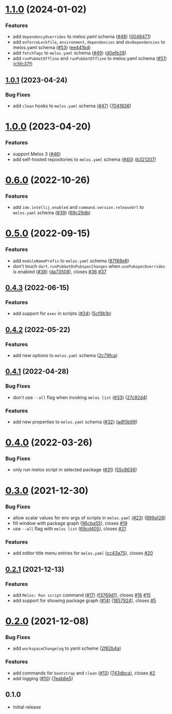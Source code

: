 # [1.1.0](https://github.com/blaugold/melos-code/compare/v1.0.1...v1.1.0) (2024-01-02)


### Features

* add `dependencyOverrides` to melos.yaml schema ([#48](https://github.com/blaugold/melos-code/issues/48)) ([0048471](https://github.com/blaugold/melos-code/commit/0048471e7d032201668ce70be8d41d99554e9b3e))
* add `enforceLockfile`, `environment`, `dependencies` and `devDependencies` to melos.yaml schema ([#53](https://github.com/blaugold/melos-code/issues/53)) ([ee441bd](https://github.com/blaugold/melos-code/commit/ee441bdade37129d2b4a38dee4093c72d668d67d))
* add `fetchTags` to `melos.yaml` schema ([#49](https://github.com/blaugold/melos-code/issues/49)) ([d0efb28](https://github.com/blaugold/melos-code/commit/d0efb289548a0c27121cfbdae56998649bb43c6f))
* add `runPubGetOffline` and `runPubGetOffline` to melos.yaml schema ([#51](https://github.com/blaugold/melos-code/issues/51)) ([c5fc37f](https://github.com/blaugold/melos-code/commit/c5fc37f9469c66d59c4edb2fa4ced68531c4b058))



## [1.0.1](https://github.com/blaugold/melos-code/compare/v1.0.0...v1.0.1) (2023-04-24)


### Bug Fixes

* add `clean` hooks to `melos.yaml` schema ([#47](https://github.com/blaugold/melos-code/issues/47)) ([7041836](https://github.com/blaugold/melos-code/commit/70418363ab3db6b96f73687516b1c65ebe74d10a))



# [1.0.0](https://github.com/blaugold/melos-code/compare/v0.6.0...v1.0.0) (2023-04-20)


### Features

* support Melos 3 ([#46](https://github.com/blaugold/melos-code/issues/46))
* add self-hosted repositories to `melos.yaml` schema ([#40](https://github.com/blaugold/melos-code/issues/40)) ([b321207](https://github.com/blaugold/melos-code/commit/b32120729b69ca7e601dda32f0a5d46bb5dbc58c))



# [0.6.0](https://github.com/blaugold/melos-code/compare/v0.5.0...v0.6.0) (2022-10-26)


### Features

* add `ide.intellij.enabled` and `command.version.releaseUrl` to `melos.yaml` schema ([#39](https://github.com/blaugold/melos-code/issues/39)) ([69c29db](https://github.com/blaugold/melos-code/commit/69c29dba658b2889e421c9de829376c3ad2b7a0b))



# [0.5.0](https://github.com/blaugold/melos-code/compare/v0.4.3...v0.5.0) (2022-09-15)


### Features

* add `moduleNamePrefix` to `melos.yaml` schema ([87f88e8](https://github.com/blaugold/melos-code/commit/87f88e847c23062d3c202939f5ef37f0a886c04f))
* don't touch `dart.runPubGetOnPubspecChanges` when `usePubspecOverrides` is enabled ([#38](https://github.com/blaugold/melos-code/issues/38)) ([da73508](https://github.com/blaugold/melos-code/commit/da735081480790634a8997fe865670a94badf831)), closes [#36](https://github.com/blaugold/melos-code/issues/36) [#37](https://github.com/blaugold/melos-code/issues/37)



## [0.4.3](https://github.com/blaugold/melos-code/compare/v0.4.2...v0.4.3) (2022-06-15)


### Features

* add support for `exec` in scripts ([#34](https://github.com/blaugold/melos-code/issues/34)) ([5cf9b1b](https://github.com/blaugold/melos-code/commit/5cf9b1b1a861a0abffa920dd3f4806495d7d92a0))



## [0.4.2](https://github.com/blaugold/melos-code/compare/v0.4.1...v0.4.2) (2022-05-22)


### Features

* add new options to `melos.yaml` schema ([2c79fca](https://github.com/blaugold/melos-code/commit/2c79fca3838f459b29594bb9c20e16809d682dde))



## [0.4.1](https://github.com/blaugold/melos-code/compare/v0.4.0...v0.4.1) (2022-04-28)


### Bug Fixes

* don't use `--all` flag when invoking `melos list` ([#33](https://github.com/blaugold/melos-code/issues/33)) ([27c92d4](https://github.com/blaugold/melos-code/commit/27c92d4a3b22dcfef2442c34ef3412d571500469))


### Features

* add new properties to `melos.yaml` schema ([#32](https://github.com/blaugold/melos-code/issues/32)) ([adf0b99](https://github.com/blaugold/melos-code/commit/adf0b993febaa672079406e0b56a8176aa5972f6))



# [0.4.0](https://github.com/blaugold/melos-code/compare/v0.3.0...v0.4.0) (2022-03-26)


### Bug Fixes

* only run melos script in selected package ([#31](https://github.com/blaugold/melos-code/issues/31)) ([55c8636](https://github.com/blaugold/melos-code/commit/55c86362013c531032bd1c29c1373efcb679a887))



# [0.3.0](https://github.com/blaugold/melos-code/compare/v0.2.1...v0.3.0) (2021-12-30)


### Bug Fixes

* allow scalar values for env args of scripts in `melos.yaml` ([#23](https://github.com/blaugold/melos-code/issues/23)) ([899a128](https://github.com/blaugold/melos-code/commit/899a12818aabc9f15b62014f683bb36423d07837))
* fill window with package graph ([96cba55](https://github.com/blaugold/melos-code/commit/96cba5585b5bea8b4222a017d9d272edbd24daa5)), closes [#19](https://github.com/blaugold/melos-code/issues/19)
* use `--all` flag with `melos list` ([69cd405](https://github.com/blaugold/melos-code/commit/69cd405be1e88b2f17a034650fe6f6c9cac21089)), closes [#21](https://github.com/blaugold/melos-code/issues/21)


### Features

* add editor title menu entries for `melos.yaml` ([cc43a75](https://github.com/blaugold/melos-code/commit/cc43a7562c8255dc6f150326e77972671b1228e0)), closes [#20](https://github.com/blaugold/melos-code/issues/20)



## [0.2.1](https://github.com/blaugold/melos-code/compare/v0.2.0...v0.2.1) (2021-12-13)


### Features

* add `Melos: Run script` command ([#17](https://github.com/blaugold/melos-code/issues/17)) ([f3769d1](https://github.com/blaugold/melos-code/commit/f3769d16f42fc6021c3440a5d97851a069dfee4f)), closes [#16](https://github.com/blaugold/melos-code/issues/16) [#15](https://github.com/blaugold/melos-code/issues/15)
* add support for showing package graph ([#14](https://github.com/blaugold/melos-code/issues/14)) ([1857924](https://github.com/blaugold/melos-code/commit/185792434a8decb7fbd1c9af821c026ee0399a33)), closes [#5](https://github.com/blaugold/melos-code/issues/5)



# [0.2.0](https://github.com/blaugold/melos-code/compare/v0.1.0...v0.2.0) (2021-12-08)


### Bug Fixes

* add `workspaceChangelog` to yaml scheme ([2f82b4a](https://github.com/blaugold/melos-code/commit/2f82b4aa23017b138466c81eea8e74b3fa4d339c))


### Features

* add commands for `bootstrap` and `clean` ([#13](https://github.com/blaugold/melos-code/issues/13)) ([743dbca](https://github.com/blaugold/melos-code/commit/743dbca7b9c3bc9d012482d0c2f5931697fe613d)), closes [#2](https://github.com/blaugold/melos-code/issues/2)
* add logging ([#10](https://github.com/blaugold/melos-code/issues/10)) ([7eab6e5](https://github.com/blaugold/melos-code/commit/7eab6e51663b0af1cf694eee4a6e13cfba06c4b1))



## 0.1.0

- Initial release
